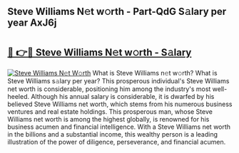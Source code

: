 ## Steve Williams N𝚎t w𝚘rth - Part-QdG S𝚊lary per year AxJ6j

# <h2><a href="http://gc2eur.nevu.top/?p=Steve+Williams">🔗 👉🔴 Steve Williams N𝚎t w𝚘rth - S𝚊lary</a></h2>

[![Steve Williams N𝚎t W𝚘rth](https://i.imgur.com/Oavwk0R.jpeg)](http://gc2eur.nevu.top/?p=Steve+Williams)
What is Steve Williams n𝚎t w𝚘rth? What is Steve Williams s𝚊lary per year?
This prosperous individual's Steve Williams net worth is considerable, positioning him among the industry's most well-heeled. Although his annual salary is considerable, it is dwarfed by his believed Steve Williams net worth, which stems from his numerous business ventures and real estate holdings. This prosperous man, whose Steve Williams net worth is among the highest globally, is renowned for his business acumen and financial intelligence. With a Steve Williams net worth in the billions and a substantial income, this wealthy person is a leading illustration of the power of diligence, perseverance, and financial acumen.
